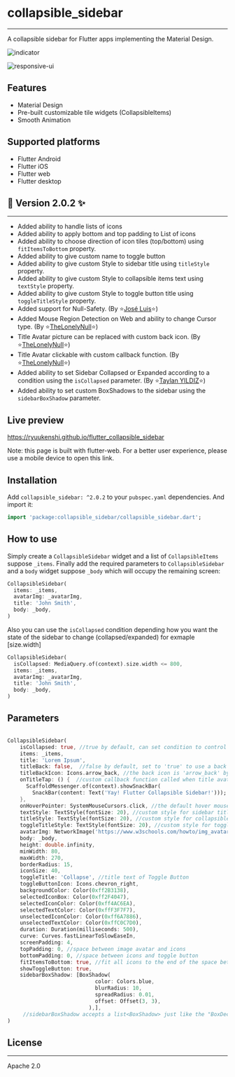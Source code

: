 # collapsible_sidebar
-------------------------------------------------------------

A collapsible sidebar for Flutter apps implementing the Material Design.

![indicator](screenshot/collapsible_sidebar.gif)

![responsive-ui](https://user-images.githubusercontent.com/37551474/182013560-741723a2-64c3-40e2-9b6c-c640e7fcf1ba.gif)


## Features 

* Material Design
* Pre-built customizable tile widgets (CollapsibleItems)
* Smooth Animation

## Supported platforms

* Flutter Android
* Flutter iOS
* Flutter web
* Flutter desktop

## 🌟 Version 2.0.2 ✨
-------------------------------

* Added ability to handle lists of icons
* Added ability to apply bottom and top padding to List of icons
* Added ability to choose direction of icon tiles (top/bottom) using ```fitItemsToBottom``` property.
* Added ability to give custom name to toggle button
* Added ability to give custom Style to sidebar title using ```titleStyle``` property.
* Added ability to give custom Style to collapsible items text using ```textStyle``` property.
* Added ability to give custom Style to toggle button title using ```toggleTitleStyle``` property.
* Added support for Null-Safety. (By ⭐[José Luis](https://github.com/SalahAdDin)⭐)
* Added Mouse Region Detection on Web and ability to change Cursor type. (By ⭐[TheLonelyNull](https://github.com/TheLonelyNull)⭐)
* Title Avatar picture can be replaced with custom back icon. (By ⭐[TheLonelyNull](https://github.com/TheLonelyNull)⭐)
* Title Avatar clickable with custom callback function. (By ⭐[TheLonelyNull](https://github.com/TheLonelyNull)⭐)
* Added ability to set Sidebar Collapsed or Expanded according to a condition using the `isCollapsed` parameter. (By ⭐[Taylan YILDIZ](https://github.com/taylanyildiz)⭐)
* Added ability to set custom BoxShadows to the sidebar using the `sidebarBoxShadow` parameter.

## Live preview

https://ryuukenshi.github.io/flutter_collapsible_sidebar

Note: this page is built with flutter-web. For a better user experience, please use a mobile device to open this link.

## Installation

Add `collapsible_sidebar: ^2.0.2` to your `pubspec.yaml` dependencies. And import it:

```dart
import 'package:collapsible_sidebar/collapsible_sidebar.dart';
```

## How to use

Simply create a `CollapsibleSidebar` widget and a list of `CollapsibleItems` suppose `_items`. Finally add the required parameters to `CollapsibleSidebar` and a `body` widget suppose `_body` which will occupy the remaining screen:

```dart
CollapsibleSidebar(
  items: _items,
  avatarImg: _avatarImg,
  title: 'John Smith',
  body: _body,
)
```

Also you can use the `isCollapsed` condition depending how you want the state of the sidebar to change (collapsed/expanded)
for exmaple [size.width]

```dart
CollapsibleSidebar(
  isCollapsed: MediaQuery.of(context).size.width <= 800,
  items: _items,
  avatarImg: _avatarImg,
  title: 'John Smith',
  body: _body,
)
```

## Parameters

```dart

CollapsibleSidebar(
    isCollapsed: true, //true by default, can set condition to control state of sidebar (collapsed/expanded) on some property change
    items: _items,
    title: 'Lorem Ipsum',
    titleBack: false,  //false by default, set to 'true' to use a back icon instead of avatar picture
    titleBackIcon: Icons.arrow_back, //the back icon is 'arrow_back' by default (customizable)
    onTitleTap: () {  //custom callback function called when title avatar or back icon is pressed
      ScaffoldMessenger.of(context).showSnackBar(
        SnackBar(content: Text('Yay! Flutter Collapsible Sidebar!')));
    },
    onHoverPointer: SystemMouseCursors.click, //the default hover mouse pointer is set to 'click' type by default (customizable)
    textStyle: TextStyle(fontSize: 20), //custom style for sidebar title
    titleStyle: TextStyle(fontSize: 20), //custom style for collapsible items text
    toggleTitleStyle: TextStyle(fontSize: 20), //custom style for toggle button title
    avatarImg: NetworkImage('https://www.w3schools.com/howto/img_avatar.png'),
    body: _body,
    height: double.infinity,
    minWidth: 80,
    maxWidth: 270,
    borderRadius: 15,
    iconSize: 40,
    toggleTitle: 'Collapse', //title text of Toggle Button
    toggleButtonIcon: Icons.chevron_right,
    backgroundColor: Color(0xff2B3138),
    selectedIconBox: Color(0xff2F4047),
    selectedIconColor: Color(0xff4AC6EA),
    selectedTextColor: Color(0xffF3F7F7),
    unselectedIconColor: Color(0xff6A7886),
    unselectedTextColor: Color(0xffC0C7D0),
    duration: Duration(milliseconds: 500),
    curve: Curves.fastLinearToSlowEaseIn,
    screenPadding: 4,
    topPadding: 0, //space between image avatar and icons
    bottomPadding: 0, //space between icons and toggle button
    fitItemsToBottom: true, //fit all icons to the end of the space between image avatar and toggle button
    showToggleButton: true,
    sidebarBoxShadow: [BoxShadow(
                            color: Colors.blue,
                            blurRadius: 10,
                            spreadRadius: 0.01,
                            offset: Offset(3, 3),
                          ),],
     //sidebarBoxShadow accepts a list<BoxShadow> just like the "BoxDecoration" parameter of a "Container". By default a black shadow is applied.
)
```

## License
--------------------------------------------------------------

Apache 2.0
